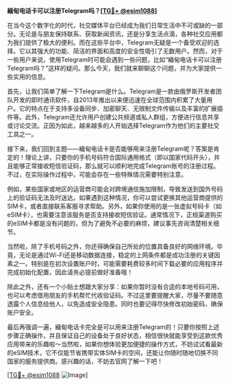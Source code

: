 **緬甸电话卡可以注册Telegram吗？[[TG💪+ @esim1088](https://t.me/s/esim1088)]**

在当今这个数字化的时代，社交媒体平台已经成为我们日常生活中不可或缺的一部分。无论是与朋友保持联系、获取新闻资讯，还是分享生活点滴，各种社交应用都为我们提供了极大的便利。而在这些平台中，Telegram无疑是一个备受欢迎的选择。它以其强大的功能、简洁的界面和高度的安全性吸引了无数用户。然而，对于一些用户来说，使用Telegram时可能会遇到一些问题，比如“緬甸电话卡可以注册Telegram吗？”这样的疑问。那么今天，我们就来聊聊这个问题，并为大家提供一些实用的信息。

首先，让我们简单了解一下Telegram是什么。Telegram是一款由俄罗斯开发者团队开发的即时通讯软件，自2013年推出以来便迅速在全球范围内积累了大量用户。它的特点在于支持多设备同步、加密聊天、无限制文件传输以及丰富的扩展插件等。此外，Telegram还允许用户创建公共频道或私人群组，方便进行信息共享或讨论交流。正因为如此，越来越多的人开始选择Telegram作为他们的主要社交工具之一。

接下来，我们回到主题——緬甸电话卡是否能够用来注册Telegram呢？答案是肯定的！理论上讲，只要你的手机号码符合国际通用格式（即以国家代码开头），并且能够正常接收短信验证码，那么就可以顺利地完成Telegram账号的注册过程。不过，在实际操作过程中，可能会存在一些特殊情况需要特别注意。

例如，某些国家或地区的运营商可能会对跨境通信施加限制，导致发送到国外号码上的验证码无法及时送达。如果遇到这种情况，你可以尝试更换其他运营商提供的SIM卡，或者直接联系客服寻求帮助。另外，如果你使用的是一张虚拟号码卡（如eSIM卡），也需要注意该服务是否支持接收短信验证。通常情况下，正规渠道购买的eSIM卡都是没有问题的，但为了避免不必要的麻烦，建议事先咨询清楚相关细节。

当然啦，除了手机号码之外，你还得确保自己所处的位置具备良好的网络环境。毕竟，无论是通过Wi-Fi还是移动数据连接，稳定的上网条件都是成功注册的关键因素之一。特别是在初次设置账户时，可能需要耗费较多时间下载必要的应用程序并完成初始化配置，因此请务必提前做好准备哦！

除此之外，还有一个小贴士想跟大家分享：如果你暂时没有合适的本地号码可用，也可以考虑借用朋友的手机帮忙代收验证码。不过这里要提醒大家，尽量不要随意透露个人信息给他人，以免造成安全隐患。同时也要记得尽快修改初始密码，确保账户安全。

最后再强调一遍，緬甸电话卡完全是可以用来注册Telegram的！只要你按照上述步骤正确操作，并且保证自己的设备处于良好状态，相信很快就能享受到这款优秀应用带来的乐趣啦～当然啦，如果你想体验更加便捷的操作方式，不妨试试看最新的eSIM技术，它不仅能节省携带实体SIM卡的空间，还能让你随时随地切换不同国家的服务提供商。感兴趣的话，不妨去官网了解一下吧！

[[TG💪+ @esim1088](https://t.me/s/esim1088) ![Image](https://i.postimg.cc/4NQfJmqS/Snipaste-2025-05-13-00-14-12.png)]
